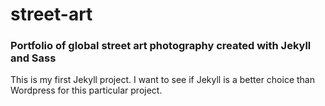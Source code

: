 # street-art
### Portfolio of global street art photography created with Jekyll and Sass

This is my first Jekyll project. I want to see if Jekyll is a better choice than
Wordpress for this particular project.

